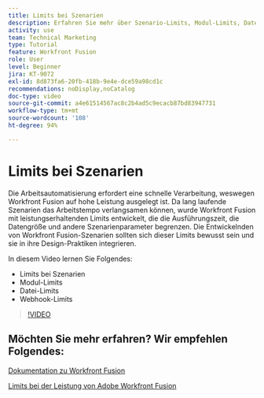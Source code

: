 ```yaml
---
title: Limits bei Szenarien
description: Erfahren Sie mehr über Szenario-Limits, Modul-Limits, Datei-Limits und Webhook-Limits in [!DNL Adobe Workfront Fusion].
activity: use
team: Technical Marketing
type: Tutorial
feature: Workfront Fusion
role: User
level: Beginner
jira: KT-9072
exl-id: 8d873fa6-20fb-418b-9e4e-dce59a98cd1c
recommendations: noDisplay,noCatalog
doc-type: video
source-git-commit: a4e61514567ac8c2b4ad5c9ecacb87bd83947731
workflow-type: tm+mt
source-wordcount: '108'
ht-degree: 94%

---
```


# Limits bei Szenarien

Die Arbeitsautomatisierung erfordert eine schnelle Verarbeitung, weswegen Workfront Fusion auf hohe Leistung ausgelegt ist. Da lang laufende Szenarien das Arbeitstempo verlangsamen können, wurde Workfront Fusion mit leistungserhaltenden Limits entwickelt, die die Ausführungszeit, die Datengröße und andere Szenarienparameter begrenzen. Die Entwickelnden von Workfront Fusion-Szenarien sollten sich dieser Limits bewusst sein und sie in ihre Design-Praktiken integrieren.

In diesem Video lernen Sie Folgendes:

* Limits bei Szenarien
* Modul-Limits
* Datei-Limits
* Webhook-Limits

>[!VIDEO](https://video.tv.adobe.com/v/335314/?quality=12&learn=on)

## Möchten Sie mehr erfahren? Wir empfehlen Folgendes:

[Dokumentation zu Workfront Fusion](https://experienceleague.adobe.com/docs/workfront/using/adobe-workfront-fusion/workfront-fusion-2.html?lang=de)

[Limits bei der Leistung von Adobe Workfront Fusion](https://experienceleague.adobe.com/docs/workfront/using/adobe-workfront-fusion/get-started-with-workfront-fusion/fusion-performance-guardrails.html)
